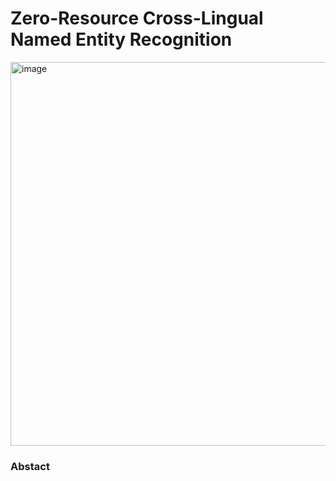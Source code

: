 # Zero-Resource Cross-Lingual Named Entity Recognition

<img width="614" alt="image" src="https://user-images.githubusercontent.com/41967014/172783205-663af5e1-53b9-4584-8dcb-33a9d5e1d32b.png">

### Abstact

### 
